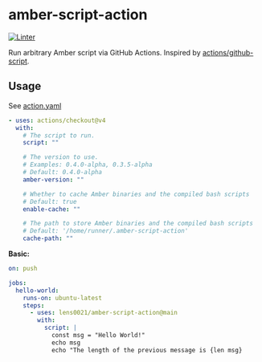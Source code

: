# amber-script-action

[![Linter](https://github.com/lens0021/amber-script-action/actions/workflows/linter.yaml/badge.svg)](https://github.com/lens0021/amber-script-action/actions/workflows/linter.yaml)

Run arbitrary Amber script via GitHub Actions.
Inspired by [actions/github-script].

## Usage

See [action.yaml](action.yaml)

<!-- start usage -->

```yaml
- uses: actions/checkout@v4
  with:
    # The script to run.
    script: ""

    # The version to use.
    # Examples: 0.4.0-alpha, 0.3.5-alpha
    # Default: 0.4.0-alpha
    amber-version: ""

    # Whether to cache Amber binaries and the compiled bash scripts
    # Default: true
    enable-cache: ""

    # The path to store Amber binaries and the compiled bash scripts
    # Default: '/home/runner/.amber-script-action'
    cache-path: ""
```

<!-- end usage -->

**Basic:**

```yaml
on: push

jobs:
  hello-world:
    runs-on: ubuntu-latest
    steps:
      - uses: lens0021/amber-script-action@main
        with:
          script: |
            const msg = "Hello World!"
            echo msg
            echo "The length of the previous message is {len msg}
```

[actions/github-script]: https://github.com/actions/github-script
